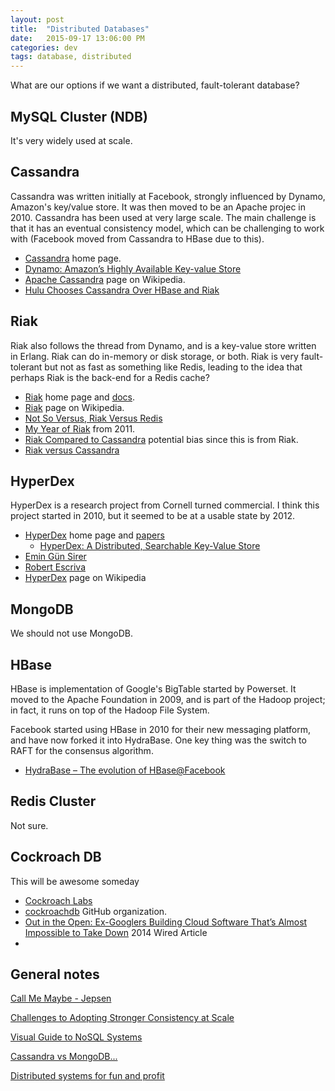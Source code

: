 ```yaml
---
layout: post
title:  "Distributed Databases"
date:   2015-09-17 13:06:00 PM
categories: dev
tags: database, distributed
---
```


What are our options if we want a distributed, fault-tolerant database?

## MySQL Cluster (NDB)

It's very widely used at scale.

## Cassandra

Cassandra was written initially at Facebook, strongly influenced by Dynamo,
Amazon's key/value store. It was then moved to be an Apache projec in 2010. Cassandra has been
used at very large scale. The main challenge is that it has an eventual consistency model, which
can be challenging to work with (Facebook moved from Cassandra to HBase due to this).

* [Cassandra](http://cassandra.apache.org/) home page.
* [Dynamo: Amazon’s Highly Available Key-value Store](http://www.allthingsdistributed.com/files/amazon-dynamo-sosp2007.pdf)
* [Apache Cassandra](https://en.wikipedia.org/wiki/Apache_Cassandra) page on Wikipedia.
* [Hulu Chooses Cassandra Over HBase and Riak](http://www.datacenterknowledge.com/archives/2014/07/31/hulu-cassandra-vs-hbase-vs-riak/)

## Riak

Riak also follows the thread from Dynamo, and is a key-value store written in Erlang. Riak can do in-memory
or disk storage, or both. Riak is very fault-tolerant but not as fast as something like Redis, leading to the
idea that perhaps Riak is the back-end for a Redis cache?

* [Riak](http://basho.com/products/) home page and [docs](http://docs.basho.com/riak/latest/).
* [Riak](https://en.wikipedia.org/wiki/Riak) page on Wikipedia.
* [Not So Versus, Riak Versus Redis](http://compositecode.com/2013/02/10/riak-redis/)
* [My Year of Riak](http://inaka.net/blog/2011/08/25/when-to-use-riak/) from 2011.
* [Riak Compared to Cassandra](http://docs.basho.com/riak/1.3.1/references/appendices/comparisons/Riak-Compared-to-Cassandra/) potential bias since this is from Riak.
* [Riak versus Cassandra](http://basho.com/posts/technical/riak-vs-cassandra/)

## HyperDex

HyperDex is a research project from Cornell turned commercial. I think this project started in 2010, but
it seemed to be at a usable state by 2012.

* [HyperDex](http://hyperdex.org/) home page and [papers](http://hyperdex.org/papers/)
  * [HyperDex: A Distributed, Searchable Key-Value Store](http://hyperdex.org/papers/hyperdex.pdf)
* [Emin Gün Sirer](https://www.cs.cornell.edu/people/egs/)
* [Robert Escriva](http://rescrv.net/)
* [HyperDex](https://en.wikipedia.org/wiki/HyperDex) page on Wikipedia

## MongoDB

We should not use MongoDB.

## HBase

HBase is implementation of Google's BigTable started by Powerset. It moved to the Apache Foundation in 
2009, and is part of the Hadoop project; in fact, it runs on top of the Hadoop File System.

Facebook started using HBase in 2010 for their new messaging platform, and have now forked it into
HydraBase. One key thing was the switch to RAFT for the consensus algorithm.

* [HydraBase – The evolution of HBase@Facebook](https://code.facebook.com/posts/321111638043166/hydrabase-the-evolution-of-hbase-facebook/)

## Redis Cluster

Not sure.

## Cockroach DB

This will be awesome someday

* [Cockroach Labs](http://www.cockroachlabs.com/)
* [cockroachdb](https://github.com/cockroachdb) GitHub organization.
* [Out in the Open: Ex-Googlers Building Cloud Software That’s Almost Impossible to Take Down](http://www.wired.com/2014/07/cockroachdb/) 2014 Wired Article
* 

## General notes

[Call Me Maybe - Jepsen](https://aphyr.com/tags/Jepsen)

[Challenges to Adopting Stronger Consistency at Scale](https://www.usenix.org/system/files/conference/hotos15/hotos15-paper-ajoux.pdf)

[Visual Guide to NoSQL Systems](http://blog.nahurst.com/visual-guide-to-nosql-systems)

[Cassandra vs MongoDB...](http://kkovacs.eu/cassandra-vs-mongodb-vs-couchdb-vs-redis)

[Distributed systems for fun and profit](http://book.mixu.net/distsys/single-page.html)
